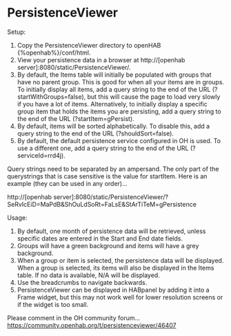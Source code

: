 # PersistenceViewer
Setup:
1) Copy the PersistenceViewer directory to openHAB {%openhab%}/conf/html.
2) View your persistence data in a browser at http://[openhab server]:8080/static/PersistenceViewer/.
3) By default, the Items table will initially be populated with groups that have no parent group. This is good for when all your items are in groups. To initially display all items, add a query string to the end of the URL (?startWithGroups=false), but this will cause the page to load very slowly if you have a lot of items. Alternatively, to initially display a specific group item that holds the items you are persisting, add a query string to the end of the URL (?startItem=gPersist).
4) By default, items will be sorted alphabetically. To disable this, add a query string to the end of the URL (?shouldSort=false).
5) By default, the default persistence service configured in OH is used. To use a different one, add a query string to the end of the URL (?serviceId=rrd4j).

Query strings need to be separated by an ampersand. The only part of the querystrings that is case sensitive is the value for startItem. Here is an example (they can be used in any order)...

http://[openhab server]:8080/static/PersistenceViewer/?SeRvIcEiD=MaPdB&ShOuLdSoRt=FaLsE&StArTiTeM=gPersistence

Usage:
1) By default, one month of persistence data will be retrieved, unless specific dates are entered in the Start and End date fields.
2) Groups will have a green background and items will have a grey background.
3) When a group or item is selected, the persistence data will be displayed. When a group is selected, its items will also be displayed in the Items table. If no data is available, N/A will be displayed.
4) Use the breadcrumbs to navigate backwards.
5) PersistenceViewer can be displayed in HABpanel by adding it into a Frame widget, but this may not work well for lower resolution screens or if the widget is too small.

Please comment in the OH community forum... https://community.openhab.org/t/persistenceviewer/46407
